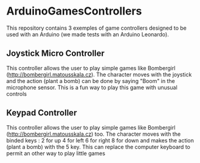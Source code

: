 # ArduinoGamesControllers

This repository contains 3 exemples of game controllers designed to be used with an Arduino (we made tests with an Arduino Leonardo).

## Joystick Micro Controller
This controller allows the user to play simple games like Bombergirl (http://bombergirl.matousskala.cz). The character moves with the joystick and the action (plant a bomb) can be done by saying "Boom" in the microphone sensor. This is a fun way to play this game with unusual controls

## Keypad Controller
This controller allows the user to play simple games like Bombergirl (http://bombergirl.matousskala.cz) too. The character moves with the binded keys :
2 for up
4 for left
6 for right
8 for down
and makes the action (plant a bomb) with the 5 key. This can replace the computer keyboard to permit an other way to play little games
